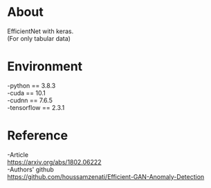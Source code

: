 # About
EfficientNet with keras.  
(For only tabular data)

# Environment
-python     == 3.8.3  
-cuda       == 10.1  
-cudnn      == 7.6.5  
-tensorflow == 2.3.1

# Reference
-Article  
https://arxiv.org/abs/1802.06222   
-Authors' github  
https://github.com/houssamzenati/Efficient-GAN-Anomaly-Detection
